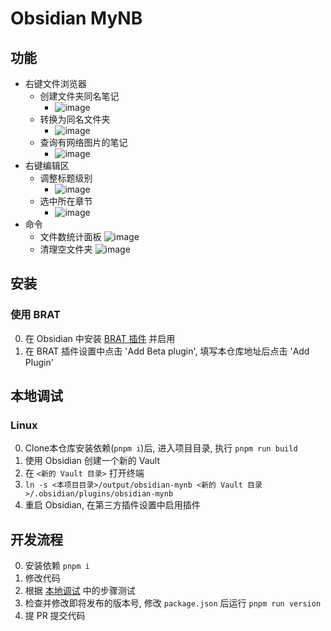 # Obsidian MyNB

## 功能

- 右键文件浏览器
  - 创建文件夹同名笔记
    - ![image](./docs/assets/add-same-dir-name-note.png)
  - 转换为同名文件夹
    - ![image](./docs/assets/convert-to-same-name-dirnote.png)
  - 查询有网络图片的笔记
    - ![image](./docs/assets/find-network-image-notes.png)
- 右键编辑区
  - 调整标题级别
    - ![image](./docs/assets/adjust-heading-level.png)
  - 选中所在章节
    - ![image](./docs/assets/select-current-section.png)
- 命令
  - 文件数统计面板
  ![image](./docs/assets/open-files-count-statistics-panel.png)
  - 清理空文件夹
  ![image](./docs/assets/cleaner-modal.png)


## 安装

### 使用 BRAT

0. 在 Obsidian 中安装 [BRAT 插件](https://github.com/TfTHacker/obsidian42-brat) 并启用
1. 在 BRAT 插件设置中点击 'Add Beta plugin', 填写本仓库地址后点击 'Add Plugin'

## 本地调试

### Linux

0. Clone本仓库安装依赖(`pnpm i`)后, 进入项目目录, 执行 `pnpm run build`
1. 使用 Obsidian 创建一个新的 Vault
2. 在 `<新的 Vault 目录>` 打开终端
3. `ln -s <本项目目录>/output/obsidian-mynb <新的 Vault 目录>/.obsidian/plugins/obsidian-mynb`
4. 重启 Obsidian, 在第三方插件设置中启用插件

## 开发流程

0. 安装依赖 `pnpm i`
1. 修改代码
2. 根据 [本地调试](#本地调试) 中的步骤测试
3. 检查并修改即将发布的版本号, 修改 `package.json` 后运行 `pnpm run version`
4. 提 PR 提交代码
